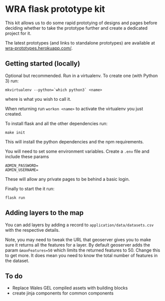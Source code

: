 # WRA flask prototype kit

This kit allows us to do some rapid prototying of designs and pages before deciding whether to take the prototype further and create a dedicated project for it.

The latest prototypes (and links to standalone prototypes) are available at [wra-prototypes.herokuapp.com/](https://wra-prototypes.herokuapp.com/).

## Getting started (locally)

Optional but recommended. Run in a virtualenv. To create one (with Python 3) run:

```
mkvirtualenv --python=`which python3` <name>
```
where <name> is what you wish to call it.

When returning run `workon <name>` to activate the virtualenv you just created.

To install flask and all the other dependencies run:

```
make init
```

This will install the python dependencies and the npm requirements.

You will need to set some environment variables. Create a `.env` file and include these params

```
ADMIN_PASSWORD=
ADMIN_USERNAME=
```
These will allow any private pages to be behind a basic login.

Finally to start the it run:

```
flask run
```

## Adding layers to the map

You can add layers by adding a record to `application/data/datasets.csv` with the respective details.

Note, you may need to tweak the URL that geoserver gives you to make sure it returns all the features for a layer. By default geoserver adds the param `&maxFeatures=50` which limits the returned features to 50. Change this to get more. It does mean you need to know the total number of features in the dataset.

## To do

* Replace Wales GEL compiled assets with building blocks
* create jinja components for common components

